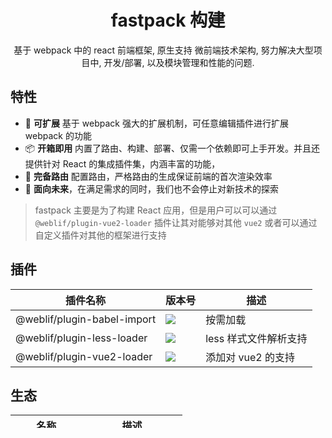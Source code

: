 <h1 align="center">fastpack 构建</h1>

<div align="center">
    基于 webpack 中的 react 前端框架, 原生支持 微前端技术架构, 努力解决大型项目中, 开发/部署, 以及模块管理和性能的问题.
</div>


## 特性

- 🎉 **可扩展** 基于 webpack 强大的扩展机制，可任意编辑插件进行扩展 webpack 的功能
- 📦 **开箱即用** 内置了路由、构建、部署、仅需一个依赖即可上手开发。并且还提供针对 React 的集成插件集，内涵丰富的功能，
- 🌴 **完备路由** 配置路由，严格路由的生成保证前端的首次渲染效率
- 🚄 **面向未来**，在满足需求的同时，我们也不会停止对新技术的探索

> fastpack 主要是为了构建 React 应用，但是用户可以可以通过 `@weblif/plugin-vue2-loader` 插件让其对能够对其他 `vue2` 或者可以通过自定义插件对其他的框架进行支持

## 插件

| 插件名称                    | 版本号                                                            | 描述
|------                      |----                                                              |-----------
|@weblif/plugin-babel-import | ![](https://img.shields.io/npm/v/@weblif/plugin-babel-import)    | 按需加载
|@weblif/plugin-less-loader  | ![](https://img.shields.io/npm/v/@weblif/plugin-less-loader)     | less 样式文件解析支持
|@weblif/plugin-vue2-loader  | ![](https://img.shields.io/npm/v/@weblif/plugin-vue2-loader)     | 添加对 vue2 的支持 

## 生态

| 名称                                                  | 描述
|-------                                               |-----------
|[ms-template](https://github.com/Web-Lif/ms-template) | 后端Admin管理模板


## 社区支持

- issues 在此提交 [https://github.com/Web-Lif/fastpack/issues](https://github.com/Web-Lif/fastpack/issues) 获取社区支持
- discussions 在此提交讨论/新的想法/创意 [https://github.com/Web-Lif/fastpack/discussions](https://github.com/Web-Lif/fastpack/discussions) 



## LICENSE

[MIT](./LICENSE)
